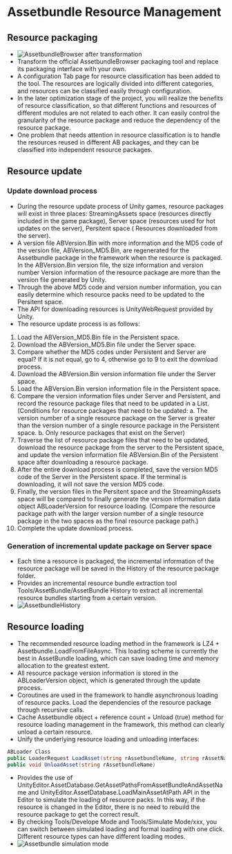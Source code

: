 # Assetbundle Resource Management

## Resource packaging
* ![AssetbundleBrowser after transformation](/Doc/res/images/assetbundlebrowser_improved.png)
* Transform the official AssetbundleBrowser packaging tool and replace its packaging interface with your own.
* A configuration Tab page for resource classification has been added to the tool. The resources are logically divided into different categories, and resources can be classified easily through configuration.
* In the later optimization stage of the project, you will realize the benefits of resource classification, so that different functions and resources of different modules are not related to each other. It can easily control the granularity of the resource package and reduce the dependency of the resource package.
* One problem that needs attention in resource classification is to handle the resources reused in different AB packages, and they can be classified into independent resource packages.

## Resource update
### Update download process
* During the resource update process of Unity games, resource packages will exist in three places: StreamingAssets space (resources directly included in the game package), Server space (resources used for hot updates on the server), Persitent space ( Resources downloaded from the server).
* A version file ABVersion.Bin with more information and the MD5 code of the version file, ABVersion_MD5.Bin, are regenerated for the Assetbundle package in the framework when the resource is packaged. In the ABVersion.Bin version file, the size information and version number Version information of the resource package are more than the version file generated by Unity.
* Through the above MD5 code and version number information, you can easily determine which resource packs need to be updated to the Persitent space.
* The API for downloading resources is UnityWebRequest provided by Unity.
* The resource update process is as follows:
1. Load the ABVersion_MD5.Bin file in the Persistent space.
2. Download the ABVersion_MD5.Bin file under the Server space.
3. Compare whether the MD5 codes under Persistent and Server are equal? If it is not equal, go to 4, otherwise go to 9 to exit the download process.
4. Download the ABVersion.Bin version information file under the Server space.
5. Load the ABVersion.Bin version information file in the Persistent space.
6. Compare the version information files under Server and Persistent, and record the resource package files that need to be updated in a List. (Conditions for resource packages that need to be updated: a. The version number of a single resource package on the Server is greater than the version number of a single resource package in the Persistent space. b. Only resource packages that exist on the Server)
7. Traverse the list of resource package files that need to be updated, download the resource package from the server to the Persistent space, and update the version information file ABVersion.Bin of the Persistent space after downloading a resource package.
8. After the entire download process is completed, save the version MD5 code of the Server in the Persistent space. If the terminal is downloading, it will not save the version MD5 code.
9. Finally, the version files in the Persitent space and the StreamingAssets space will be compared to finally generate the version information data object ABLoaderVersion for resource loading. (Compare the resource package path with the larger version number of a single resource package in the two spaces as the final resource package path.)
10. Complete the update download process.
### Generation of incremental update package on Server space
* Each time a resource is packaged, the incremental information of the resource package will be saved in the History of the resource package folder.
* Provides an incremental resource bundle extraction tool Tools/AssetBundle/AssetBundle History to extract all incremental resource bundles starting from a certain version.
* ![AssetbundleHistory](/Doc/res/images/assetbundle_histroy.png)

## Resource loading
* The recommended resource loading method in the framework is LZ4 + Assetbundle.LoadFromFileAsync. This loading scheme is currently the best in AssetBundle loading, which can save loading time and memory allocation to the greatest extent.
* All resource package version information is stored in the ABLoaderVersion object, which is generated through the update process.
* Coroutines are used in the framework to handle asynchronous loading of resource packs. Load the dependencies of the resource package through recursive calls.
* Cache Assetbundle object + reference count + Unload (true) method for resource loading management in the framework, this method can clearly unload a certain resource.
* Unify the underlying resource loading and unloading interfaces:
```C#
ABLoader Class
public LoaderRequest LoadAsset(string rAssetbundleName, string rAssetName, bool bIsSimulate)
public void UnloadAsset(string rAssetbundleName)
```
* Provides the use of UnityEditor.AssetDatabase.GetAssetPathsFromAssetBundleAndAssetName and UnityEditor.AssetDatabase.LoadMainAssetAtPath API in the Editor to simulate the loading of resource packs. In this way, if the resource is changed in the Editor, there is no need to rebuild the resource package to get the correct result.
* By checking Tools/Develope Mode and Tools/Simulate Mode/xxx, you can switch between simulated loading and formal loading with one click. Different resource types can have different loading modes.
* ![Assetbundle simulation mode](/Doc/res/images/assetbundle_simulate.png)